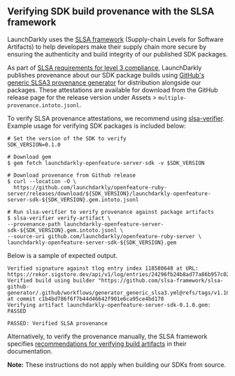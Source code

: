 ## Verifying SDK build provenance with the SLSA framework

LaunchDarkly uses the [SLSA framework](https://slsa.dev/spec/v1.0/about) (Supply-chain Levels for Software Artifacts) to help developers make their supply chain more secure by ensuring the authenticity and build integrity of our published SDK packages.

As part of [SLSA requirements for level 3 compliance](https://slsa.dev/spec/v1.0/requirements), LaunchDarkly publishes provenance about our SDK package builds using [GitHub's generic SLSA3 provenance generator](https://github.com/slsa-framework/slsa-github-generator/blob/main/internal/builders/generic/README.md#generation-of-slsa3-provenance-for-arbitrary-projects) for distribution alongside our packages. These attestations are available for download from the GitHub release page for the release version under Assets > `multiple-provenance.intoto.jsonl`.

To verify SLSA provenance attestations, we recommend using [slsa-verifier](https://github.com/slsa-framework/slsa-verifier). Example usage for verifying SDK packages is included below:

<!-- x-release-please-start-version -->
```
# Set the version of the SDK to verify
SDK_VERSION=0.1.0
```
<!-- x-release-please-end -->

```
# Download gem
$ gem fetch launchdarkly-openfeature-server-sdk -v $SDK_VERSION

# Download provenance from Github release
$ curl --location -O \
  https://github.com/launchdarkly/openfeature-ruby-server/releases/download/${SDK_VERSION}/launchdarkly-openfeature-server-sdk-${SDK_VERSION}.gem.intoto.jsonl

# Run slsa-verifier to verify provenance against package artifacts 
$ slsa-verifier verify-artifact \
--provenance-path launchdarkly-openfeature-server-sdk-${SDK_VERSION}.gem.intoto.jsonl \
--source-uri github.com/launchdarkly/openfeature-ruby-server \
launchdarkly-openfeature-server-sdk-${SDK_VERSION}.gem
```

Below is a sample of expected output.

```
Verified signature against tlog entry index 118580648 at URL: https://rekor.sigstore.dev/api/v1/log/entries/24296fb24b8ad77a86b957c02c3834833e7b54e28152fa35cc2a5884994566f7897807c390a9ad83
Verified build using builder "https://github.com/slsa-framework/slsa-github-generator/.github/workflows/generator_generic_slsa3.yml@refs/tags/v1.10.0" at commit c1b4bd786f6f7b44d46642f901e6ca95ce4bd170
Verifying artifact launchdarkly-openfeature-server-sdk-0.1.0.gem: PASSED

PASSED: Verified SLSA provenance
```

Alternatively, to verify the provenance manually, the SLSA framework specifies [recommendations for verifying build artifacts](https://slsa.dev/spec/v1.0/verifying-artifacts) in their documentation.

**Note:** These instructions do not apply when building our SDKs from source. 
